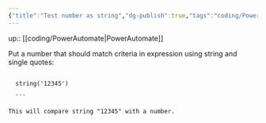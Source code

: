 ```yaml
---
{"title":"Test number as string","dg-publish":true,"tags":"coding/PowerAutomate","language":"en","permalink":"/coding/test-number-as-string/","dgPassFrontmatter":true}
---
```


up:: [[coding/PowerAutomate\|PowerAutomate]]

Put a number that should match criteria in expression using string and single quotes:

```excel

  string('12345')

  ```

This will compare string "12345" with a number.

